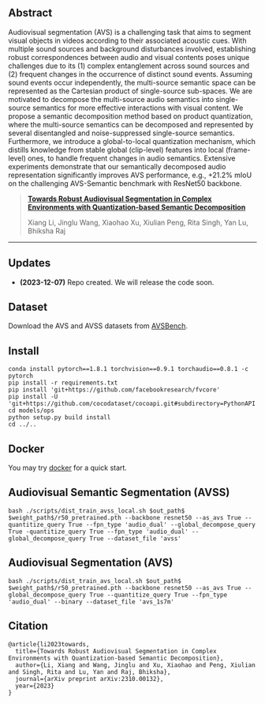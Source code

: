 ## Abstract
<!-- ![avatar](teaser.png) -->
Audiovisual segmentation (AVS) is a challenging task that aims to segment visual objects in videos according to their associated acoustic cues. With multiple sound sources and background disturbances involved, establishing robust correspondences between audio and visual contents poses unique challenges due to its (1) complex entanglement across sound sources and (2) frequent changes in the occurrence of distinct sound events. Assuming sound events occur independently, the multi-source semantic space can be represented as the Cartesian product of single-source sub-spaces. We are motivated to decompose the multi-source audio semantics into single-source semantics for more effective interactions with visual content. We propose a semantic decomposition method based on product quantization, where the multi-source semantics can be decomposed and represented by several disentangled and noise-suppressed single-source semantics. Furthermore, we introduce a global-to-local quantization mechanism, which distills knowledge from stable global (clip-level) features into local (frame-level) ones, to handle frequent changes in audio semantics. Extensive experiments demonstrate that our semantically decomposed audio representation significantly improves AVS performance, e.g., +21.2% mIoU on the challenging AVS-Semantic benchmark with ResNet50 backbone.

> [**Towards Robust Audiovisual Segmentation in Complex Environments with Quantization-based Semantic Decomposition**](https://arxiv.org/pdf/2310.00132.pdf)
>
> Xiang Li, Jinglu Wang, Xiaohao Xu, Xiulian Peng, Rita Singh, Yan Lu, Bhiksha Raj
---

## Updates
- **(2023-12-07)** Repo created. We will release the code soon.

## Dataset
Download the AVS and AVSS datasets from [AVSBench](http://www.avlbench.opennlplab.cn/leaderboard/avss).

## Install
```
conda install pytorch==1.8.1 torchvision==0.9.1 torchaudio==0.8.1 -c pytorch
pip install -r requirements.txt 
pip install 'git+https://github.com/facebookresearch/fvcore' 
pip install -U 'git+https://github.com/cocodataset/cocoapi.git#subdirectory=PythonAPI'
cd models/ops
python setup.py build install
cd ../..
```

## Docker
You may try [docker](https://hub.docker.com/r/ang9867/refer) for a quick start.

## Audiovisual Semantic Segmentation (AVSS)
```
bash ./scripts/dist_train_avss_local.sh $out_path$ $weight_path$/r50_pretrained.pth --backbone resnet50 --as_avs True --quantitize_query True --fpn_type 'audio_dual' --global_decompose_query True -quantitize_query True --fpn_type 'audio_dual' --global_decompose_query True --dataset_file 'avss'
```

## Audiovisual Segmentation (AVS)
```
bash ./scripts/dist_train_avs_local.sh $out_path$ $weight_path$/r50_pretrained.pth --backbone resnet50 --as_avs True --global_decompose_query True --quantitize_query True --fpn_type 'audio_dual' --binary --dataset_file 'avs_1s7m'
```

## Citation

```
@article{li2023towards,
  title={Towards Robust Audiovisual Segmentation in Complex Environments with Quantization-based Semantic Decomposition},
  author={Li, Xiang and Wang, Jinglu and Xu, Xiaohao and Peng, Xiulian and Singh, Rita and Lu, Yan and Raj, Bhiksha},
  journal={arXiv preprint arXiv:2310.00132},
  year={2023}
}
```
